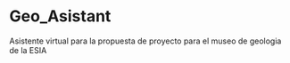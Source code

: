 # Geo_Asistant
Asistente virtual para la propuesta de proyecto para el museo de geologia de la ESIA

